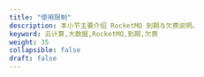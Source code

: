 ```yaml
---
title: "使用限制"
description: 本小节主要介绍 RocketMQ 到期与欠费说明。 
keyword: 云计算,大数据,RocketMQ,到期,欠费 
weight: 35
collapsible: false
draft: false
---
```



